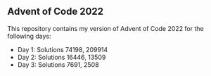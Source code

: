 ## Advent of Code 2022

This repository contains my version of Advent of Code 2022 for the following days:

- Day 1: Solutions 74198, 209914
- Day 2: Solutions 16446, 13509
- Day 3: Solutions 7691, 2508